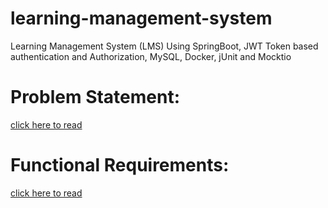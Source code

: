 # learning-management-system

Learning Management System (LMS) Using SpringBoot, JWT Token based authentication and Authorization, MySQL, Docker, jUnit and Mocktio

# Problem Statement: 
[click here to read](https://github.com/poojakumari11228/learning-management-system/blob/main/Project-ProblemStatement.pdf)

# Functional Requirements: 
[click here to read](https://github.com/poojakumari11228/learning-management-system/blob/main/FuntionalRequirements.md)
